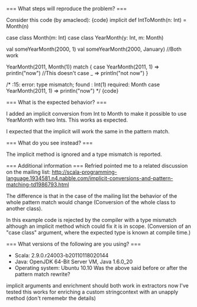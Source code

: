 === What steps will reproduce the problem? ===

Consider this code (by amacleod):
{code}
implicit def IntToMonth(n: Int) = Month(n)

case class Month(m: Int)
case class YearMonth(y: Int, m: Month)

val someYearMonth(2000, 1)
val someYearMonth(2000, January) //Both work


YearMonth(2011, Month(1)) match {
  case YearMonth(2011, 1) => println("now") //This doesn't
  case _ => println("not now")
}

/*
<console>:15: error: type mismatch;
 found   : Int(1)
 required: Month
         case YearMonth(2011, 1) => println("now")
*/
{code}



=== What is the expected behavior? ===

I added an implicit conversion from Int to Month to make it possible to use YearMonth with two Ints.
This works as expected.

I expected that the implicit will work the same in the pattern match. 

=== What do you see instead? ===

The implicit method is ignored and a type mismatch is reported.

=== Additional information ===
Refried pointed me to a related discussion on the mailing list: http://scala-programming-language.1934581.n4.nabble.com/implicit-conversions-and-pattern-matching-td1986793.html

The difference is that in the case of the mailing list the behavior of the whole pattern match would change (Conversion of the whole class to another class).

In this example code is rejected by the compiler with a type mismatch although an implicit method which could fix it is in scope. (Conversion of an "case class" argument, where the expected type is known at compile time.)

=== What versions of the following are you using? ===
  - Scala: 2.9.0.r24003-b20110118020144
  - Java:  OpenJDK 64-Bit Server VM, Java 1.6.0_20
  - Operating system: Ubuntu 10.10
Was the above said before or after the pattern match rewrite?

implicit arguments and enrichment should both work in extractors now
I've tested this works for enriching a custom stringcontext with an unapply method (don't rememebr the details)
